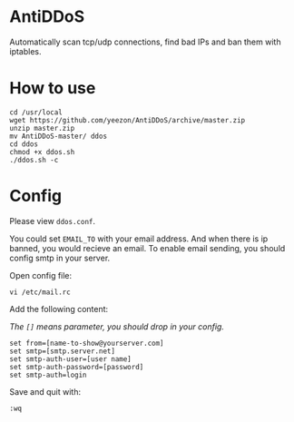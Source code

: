 # AntiDDoS
Automatically scan tcp/udp connections, find bad IPs and ban them with iptables.

# How to use
```
cd /usr/local
wget https://github.com/yeezon/AntiDDoS/archive/master.zip
unzip master.zip
mv AntiDDoS-master/ ddos
cd ddos
chmod +x ddos.sh
./ddos.sh -c
```

# Config
Please view `ddos.conf`.

You could set `EMAIL_TO` with your email address.
And when there is ip banned, you would recieve an email.
To enable email sending, you should config smtp in your server.

Open config file:

`vi /etc/mail.rc`

Add the following content:

*The `[]` means parameter, you should drop in your config.*
```
set from=[name-to-show@yourserver.com]
set smtp=[smtp.server.net]
set smtp-auth-user=[user name]
set smtp-auth-password=[password]
set smtp-auth=login
```
Save and quit with:

`:wq`